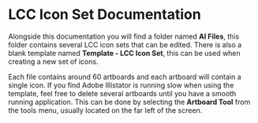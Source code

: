 # LCC Icon Set Documentation

Alongside this documentation you will find a folder named **AI Files**, this folder contains several LCC icon sets that can be edited. There is also a blank template named **Template - LCC Icon Set**, this can be used when creating a new set of icons.

Each file contains around 60 artboards and each artboard will contain a single icon. If you find Adobe Illistator is running slow when using the template, feel free to delete several artboards until you have a smooth running application. This can be done by selecting the **Artboard Tool** from the tools menu, usually located on the far left of the screen.

## 